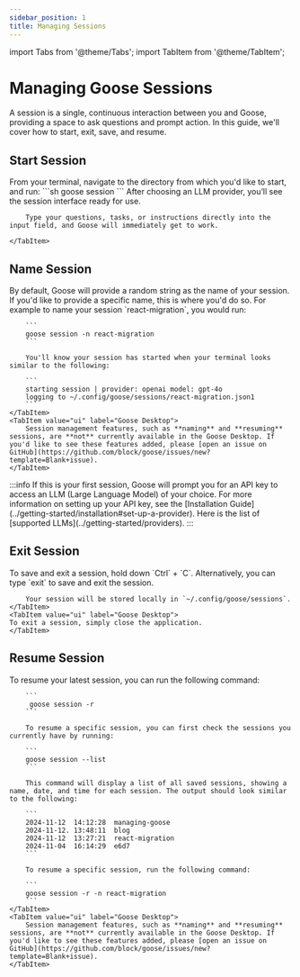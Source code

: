 ```yaml
---
sidebar_position: 1
title: Managing Sessions
---
```

import Tabs from '@theme/Tabs';
import TabItem from '@theme/TabItem';

# Managing Goose Sessions

A session is a single, continuous interaction between you and Goose, providing a space to ask questions and prompt action. In this guide, we'll cover how to start, exit, save, and resume. 


## Start Session 

<Tabs>
    <TabItem value="cli" label="Goose CLI" default>
        From your terminal, navigate to the directory from which you'd like to start, and run:
        ```sh
        goose session 
        ```
    </TabItem>
    <TabItem value="ui" label="Goose Desktop">
        After choosing an LLM provider, you’ll see the session interface ready for use.
        
        Type your questions, tasks, or instructions directly into the input field, and Goose will immediately get to work. 

    </TabItem>
</Tabs>

## Name Session
<Tabs>
    <TabItem value="cli" label="Goose CLI" default>
        By default, Goose will provide a random string as the name of your session. If you'd like to provide a specific name, this is where you'd do so. For example to name your session `react-migration`, you would run:

        ```
        goose session -n react-migration
        ```

        You'll know your session has started when your terminal looks similar to the following:

        ```
        starting session | provider: openai model: gpt-4o
        logging to ~/.config/goose/sessions/react-migration.json1
        ```
    </TabItem>
    <TabItem value="ui" label="Goose Desktop">
        Session management features, such as **naming** and **resuming** sessions, are **not** currently available in the Goose Desktop. If you'd like to see these features added, please [open an issue on GitHub](https://github.com/block/goose/issues/new?template=Blank+issue).
    </TabItem>
</Tabs>
:::info
    If this is your first session, Goose will prompt you for an API key to access an LLM (Large Language Model) of your choice. For more information on setting up your API key, see the [Installation Guide](../getting-started/installation#set-up-a-provider). Here is the list of [supported LLMs](../getting-started/providers).
:::

## Exit Session

<Tabs>
    <TabItem value="cli" label="Goose CLI" default>
        To save and exit a session, hold down `Ctrl` + `C`. Alternatively, you can type `exit` to save and exit the session.

        Your session will be stored locally in `~/.config/goose/sessions`.
    </TabItem>
    <TabItem value="ui" label="Goose Desktop">
    To exit a session, simply close the application.
    </TabItem>    

</Tabs>

## Resume Session

<Tabs>
    <TabItem value="cli" label="Goose CLI" default>
        To resume your latest session, you can run the following command:

        ```
         goose session -r
        ```

        To resume a specific session, you can first check the sessions you currently have by running: 

        ```
        goose session --list 
        ```

        This command will display a list of all saved sessions, showing a name, date, and time for each session. The output should look similar to the following: 

        ```
        2024-11-12  14:12:28  managing-goose
        2024-11-12. 13:48:11  blog
        2024-11-12  13:27:21  react-migration
        2024-11-04  16:14:29  e6d7
        ```

        To resume a specific session, run the following command: 

        ```
        goose session -r -n react-migration
        ```
    </TabItem>
    <TabItem value="ui" label="Goose Desktop">
        Session management features, such as **naming** and **resuming** sessions, are **not** currently available in the Goose Desktop. If you'd like to see these features added, please [open an issue on GitHub](https://github.com/block/goose/issues/new?template=Blank+issue).
    </TabItem>
</Tabs>

